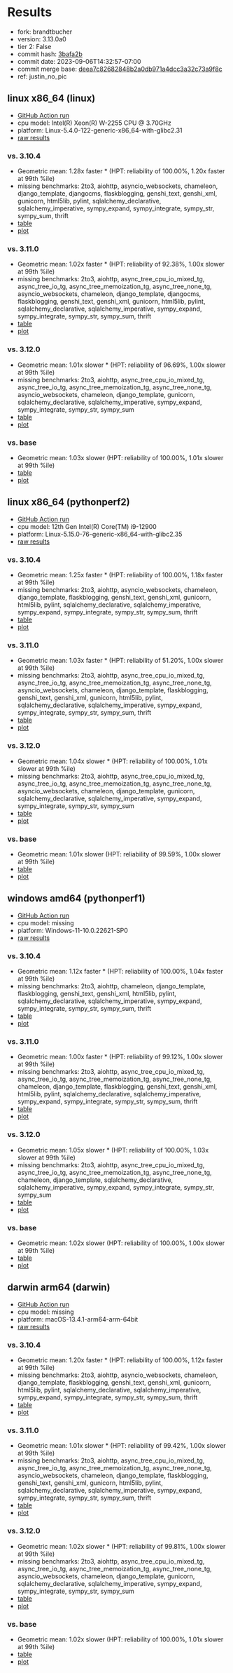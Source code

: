 # Results

- fork: brandtbucher
- version: 3.13.0a0
- tier 2: False
- commit hash: [3bafa2b](https://github.com/brandtbucher/cpython/commit/3bafa2b)
- commit date: 2023-09-06T14:32:57-07:00
- commit merge base: [deea7c82682848b2a0db971a4dcc3a32c73a9f8c](https://github.com/brandtbucher/cpython/commit/deea7c82682848b2a0db971a4dcc3a32c73a9f8c)
- ref: justin_no_pic

## linux x86_64 (linux)

- [GitHub Action run](https://github.com/faster-cpython/benchmarking/actions/runs/6114091778)
- cpu model: Intel(R) Xeon(R) W-2255 CPU @ 3.70GHz
- platform: Linux-5.4.0-122-generic-x86_64-with-glibc2.31
- [raw results](bm-20230906-linux-x86_64-brandtbucher-justin_no_pic-3.13.0a0-3bafa2b.json)

### vs. 3.10.4

- Geometric mean: 1.28x faster \* (HPT: reliability of 100.00%, 1.20x faster at 99th %ile)
- missing benchmarks: 2to3, aiohttp, asyncio_websockets, chameleon, django_template, djangocms, flaskblogging, genshi_text, genshi_xml, gunicorn, html5lib, pylint, sqlalchemy_declarative, sqlalchemy_imperative, sympy_expand, sympy_integrate, sympy_str, sympy_sum, thrift
- [table](bm-20230906-linux-x86_64-brandtbucher-justin_no_pic-3.13.0a0-3bafa2b-vs-3.10.4.md)
- [plot](bm-20230906-linux-x86_64-brandtbucher-justin_no_pic-3.13.0a0-3bafa2b-vs-3.10.4.png)

### vs. 3.11.0

- Geometric mean: 1.02x faster \* (HPT: reliability of 92.38%, 1.00x slower at 99th %ile)
- missing benchmarks: 2to3, aiohttp, async_tree_cpu_io_mixed_tg, async_tree_io_tg, async_tree_memoization_tg, async_tree_none_tg, asyncio_websockets, chameleon, django_template, djangocms, flaskblogging, genshi_text, genshi_xml, gunicorn, html5lib, pylint, sqlalchemy_declarative, sqlalchemy_imperative, sympy_expand, sympy_integrate, sympy_str, sympy_sum, thrift
- [table](bm-20230906-linux-x86_64-brandtbucher-justin_no_pic-3.13.0a0-3bafa2b-vs-3.11.0.md)
- [plot](bm-20230906-linux-x86_64-brandtbucher-justin_no_pic-3.13.0a0-3bafa2b-vs-3.11.0.png)

### vs. 3.12.0

- Geometric mean: 1.01x slower \* (HPT: reliability of 96.69%, 1.00x slower at 99th %ile)
- missing benchmarks: 2to3, aiohttp, async_tree_cpu_io_mixed_tg, async_tree_io_tg, async_tree_memoization_tg, async_tree_none_tg, asyncio_websockets, chameleon, django_template, gunicorn, sqlalchemy_declarative, sqlalchemy_imperative, sympy_expand, sympy_integrate, sympy_str, sympy_sum
- [table](bm-20230906-linux-x86_64-brandtbucher-justin_no_pic-3.13.0a0-3bafa2b-vs-3.12.0.md)
- [plot](bm-20230906-linux-x86_64-brandtbucher-justin_no_pic-3.13.0a0-3bafa2b-vs-3.12.0.png)

### vs. base

- Geometric mean: 1.03x slower (HPT: reliability of 100.00%, 1.01x slower at 99th %ile)
- [table](bm-20230906-linux-x86_64-brandtbucher-justin_no_pic-3.13.0a0-3bafa2b-vs-base.md)
- [plot](bm-20230906-linux-x86_64-brandtbucher-justin_no_pic-3.13.0a0-3bafa2b-vs-base.png)

## linux x86_64 (pythonperf2)

- [GitHub Action run](https://github.com/faster-cpython/benchmarking/actions/runs/6114091778)
- cpu model: 12th Gen Intel(R) Core(TM) i9-12900
- platform: Linux-5.15.0-76-generic-x86_64-with-glibc2.35
- [raw results](bm-20230906-pythonperf2-x86_64-brandtbucher-justin_no_pic-3.13.0a0-3bafa2b.json)

### vs. 3.10.4

- Geometric mean: 1.25x faster \* (HPT: reliability of 100.00%, 1.18x faster at 99th %ile)
- missing benchmarks: 2to3, aiohttp, asyncio_websockets, chameleon, django_template, flaskblogging, genshi_text, genshi_xml, gunicorn, html5lib, pylint, sqlalchemy_declarative, sqlalchemy_imperative, sympy_expand, sympy_integrate, sympy_str, sympy_sum, thrift
- [table](bm-20230906-pythonperf2-x86_64-brandtbucher-justin_no_pic-3.13.0a0-3bafa2b-vs-3.10.4.md)
- [plot](bm-20230906-pythonperf2-x86_64-brandtbucher-justin_no_pic-3.13.0a0-3bafa2b-vs-3.10.4.png)

### vs. 3.11.0

- Geometric mean: 1.03x faster \* (HPT: reliability of 51.20%, 1.00x slower at 99th %ile)
- missing benchmarks: 2to3, aiohttp, async_tree_cpu_io_mixed_tg, async_tree_io_tg, async_tree_memoization_tg, async_tree_none_tg, asyncio_websockets, chameleon, django_template, flaskblogging, genshi_text, genshi_xml, gunicorn, html5lib, pylint, sqlalchemy_declarative, sqlalchemy_imperative, sympy_expand, sympy_integrate, sympy_str, sympy_sum, thrift
- [table](bm-20230906-pythonperf2-x86_64-brandtbucher-justin_no_pic-3.13.0a0-3bafa2b-vs-3.11.0.md)
- [plot](bm-20230906-pythonperf2-x86_64-brandtbucher-justin_no_pic-3.13.0a0-3bafa2b-vs-3.11.0.png)

### vs. 3.12.0

- Geometric mean: 1.04x slower \* (HPT: reliability of 100.00%, 1.01x slower at 99th %ile)
- missing benchmarks: 2to3, aiohttp, async_tree_cpu_io_mixed_tg, async_tree_io_tg, async_tree_memoization_tg, async_tree_none_tg, asyncio_websockets, chameleon, django_template, gunicorn, sqlalchemy_declarative, sqlalchemy_imperative, sympy_expand, sympy_integrate, sympy_str, sympy_sum
- [table](bm-20230906-pythonperf2-x86_64-brandtbucher-justin_no_pic-3.13.0a0-3bafa2b-vs-3.12.0.md)
- [plot](bm-20230906-pythonperf2-x86_64-brandtbucher-justin_no_pic-3.13.0a0-3bafa2b-vs-3.12.0.png)

### vs. base

- Geometric mean: 1.01x slower (HPT: reliability of 99.59%, 1.00x slower at 99th %ile)
- [table](bm-20230906-pythonperf2-x86_64-brandtbucher-justin_no_pic-3.13.0a0-3bafa2b-vs-base.md)
- [plot](bm-20230906-pythonperf2-x86_64-brandtbucher-justin_no_pic-3.13.0a0-3bafa2b-vs-base.png)

## windows amd64 (pythonperf1)

- [GitHub Action run](https://github.com/faster-cpython/benchmarking/actions/runs/6114091778)
- cpu model: missing
- platform: Windows-11-10.0.22621-SP0
- [raw results](bm-20230906-pythonperf1-amd64-brandtbucher-justin_no_pic-3.13.0a0-3bafa2b.json)

### vs. 3.10.4

- Geometric mean: 1.12x faster \* (HPT: reliability of 100.00%, 1.04x faster at 99th %ile)
- missing benchmarks: 2to3, aiohttp, chameleon, django_template, flaskblogging, genshi_text, genshi_xml, html5lib, pylint, sqlalchemy_declarative, sqlalchemy_imperative, sympy_expand, sympy_integrate, sympy_str, sympy_sum, thrift
- [table](bm-20230906-pythonperf1-amd64-brandtbucher-justin_no_pic-3.13.0a0-3bafa2b-vs-3.10.4.md)
- [plot](bm-20230906-pythonperf1-amd64-brandtbucher-justin_no_pic-3.13.0a0-3bafa2b-vs-3.10.4.png)

### vs. 3.11.0

- Geometric mean: 1.00x faster \* (HPT: reliability of 99.12%, 1.00x slower at 99th %ile)
- missing benchmarks: 2to3, aiohttp, async_tree_cpu_io_mixed_tg, async_tree_io_tg, async_tree_memoization_tg, async_tree_none_tg, chameleon, django_template, flaskblogging, genshi_text, genshi_xml, html5lib, pylint, sqlalchemy_declarative, sqlalchemy_imperative, sympy_expand, sympy_integrate, sympy_str, sympy_sum, thrift
- [table](bm-20230906-pythonperf1-amd64-brandtbucher-justin_no_pic-3.13.0a0-3bafa2b-vs-3.11.0.md)
- [plot](bm-20230906-pythonperf1-amd64-brandtbucher-justin_no_pic-3.13.0a0-3bafa2b-vs-3.11.0.png)

### vs. 3.12.0

- Geometric mean: 1.05x slower \* (HPT: reliability of 100.00%, 1.03x slower at 99th %ile)
- missing benchmarks: 2to3, aiohttp, async_tree_cpu_io_mixed_tg, async_tree_io_tg, async_tree_memoization_tg, async_tree_none_tg, chameleon, django_template, sqlalchemy_declarative, sqlalchemy_imperative, sympy_expand, sympy_integrate, sympy_str, sympy_sum
- [table](bm-20230906-pythonperf1-amd64-brandtbucher-justin_no_pic-3.13.0a0-3bafa2b-vs-3.12.0.md)
- [plot](bm-20230906-pythonperf1-amd64-brandtbucher-justin_no_pic-3.13.0a0-3bafa2b-vs-3.12.0.png)

### vs. base

- Geometric mean: 1.02x slower (HPT: reliability of 100.00%, 1.00x slower at 99th %ile)
- [table](bm-20230906-pythonperf1-amd64-brandtbucher-justin_no_pic-3.13.0a0-3bafa2b-vs-base.md)
- [plot](bm-20230906-pythonperf1-amd64-brandtbucher-justin_no_pic-3.13.0a0-3bafa2b-vs-base.png)

## darwin arm64 (darwin)

- [GitHub Action run](https://github.com/faster-cpython/benchmarking/actions/runs/6114091778)
- cpu model: missing
- platform: macOS-13.4.1-arm64-arm-64bit
- [raw results](bm-20230906-darwin-arm64-brandtbucher-justin_no_pic-3.13.0a0-3bafa2b.json)

### vs. 3.10.4

- Geometric mean: 1.20x faster \* (HPT: reliability of 100.00%, 1.12x faster at 99th %ile)
- missing benchmarks: 2to3, aiohttp, asyncio_websockets, chameleon, django_template, flaskblogging, genshi_text, genshi_xml, gunicorn, html5lib, pylint, sqlalchemy_declarative, sqlalchemy_imperative, sympy_expand, sympy_integrate, sympy_str, sympy_sum, thrift
- [table](bm-20230906-darwin-arm64-brandtbucher-justin_no_pic-3.13.0a0-3bafa2b-vs-3.10.4.md)
- [plot](bm-20230906-darwin-arm64-brandtbucher-justin_no_pic-3.13.0a0-3bafa2b-vs-3.10.4.png)

### vs. 3.11.0

- Geometric mean: 1.01x slower \* (HPT: reliability of 99.42%, 1.00x slower at 99th %ile)
- missing benchmarks: 2to3, aiohttp, async_tree_cpu_io_mixed_tg, async_tree_io_tg, async_tree_memoization_tg, async_tree_none_tg, asyncio_websockets, chameleon, django_template, flaskblogging, genshi_text, genshi_xml, gunicorn, html5lib, pylint, sqlalchemy_declarative, sqlalchemy_imperative, sympy_expand, sympy_integrate, sympy_str, sympy_sum, thrift
- [table](bm-20230906-darwin-arm64-brandtbucher-justin_no_pic-3.13.0a0-3bafa2b-vs-3.11.0.md)
- [plot](bm-20230906-darwin-arm64-brandtbucher-justin_no_pic-3.13.0a0-3bafa2b-vs-3.11.0.png)

### vs. 3.12.0

- Geometric mean: 1.02x slower \* (HPT: reliability of 99.81%, 1.00x slower at 99th %ile)
- missing benchmarks: 2to3, aiohttp, async_tree_cpu_io_mixed_tg, async_tree_io_tg, async_tree_memoization_tg, async_tree_none_tg, asyncio_websockets, chameleon, django_template, gunicorn, sqlalchemy_declarative, sqlalchemy_imperative, sympy_expand, sympy_integrate, sympy_str, sympy_sum
- [table](bm-20230906-darwin-arm64-brandtbucher-justin_no_pic-3.13.0a0-3bafa2b-vs-3.12.0.md)
- [plot](bm-20230906-darwin-arm64-brandtbucher-justin_no_pic-3.13.0a0-3bafa2b-vs-3.12.0.png)

### vs. base

- Geometric mean: 1.02x slower (HPT: reliability of 100.00%, 1.01x slower at 99th %ile)
- [table](bm-20230906-darwin-arm64-brandtbucher-justin_no_pic-3.13.0a0-3bafa2b-vs-base.md)
- [plot](bm-20230906-darwin-arm64-brandtbucher-justin_no_pic-3.13.0a0-3bafa2b-vs-base.png)

